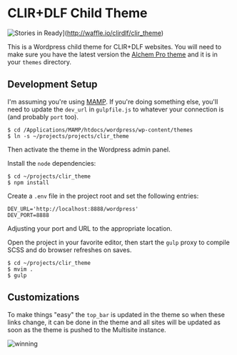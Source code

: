 # CLIR+DLF Child Theme
![Stories in Ready](https://badge.waffle.io/clirdlf/clir_theme.png?label=ready&title=Ready)](http://waffle.io/clirdlf/clir_theme)

This is a Wordpress child theme for CLIR+DLF websites. You will need to
make sure you have the latest version the
[Alchem Pro theme](https://www.mageewp.com/alchem-theme.html) and it is
in your `themes` directory.

## Development Setup

I'm assuming you're using [MAMP](https://www.mamp.info). If you're doing
something else, you'll need to update the `dev_url` in `gulpfile.js` to
whatever your connection is (and probably `port` too).

```
$ cd /Applications/MAMP/htdocs/wordpress/wp-content/themes
$ ln -s ~/projects/projects/clir_theme
```

Then activate the theme in the Wordpress admin panel.


Install the `node` dependencies:

```
$ cd ~/projects/clir_theme
$ npm install
```

Create a `.env` file in the project root and set the following entries:

```
DEV_URL='http://localhost:8888/wordpress'
DEV_PORT=8888
```

Adjusting your port and URL to the appropriate location.

Open the project in your favorite editor, then start the `gulp` proxy to
compile SCSS and do browser refreshes on saves.

```
$ cd ~/projects/clir_theme
$ mvim .
$ gulp
```

## Customizations

To make things "easy" the `top_bar` is updated in the theme so when
these links change, it can be done in the theme and all sites will be
updated as soon as the theme is pushed to the Multisite instance.

![winning](http://www.reactiongifs.com/wp-content/uploads/2013/09/rock.gif)
